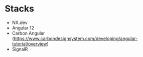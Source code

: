 # Stacks
- NX.dev
- Angular 12
- Carbon Angular (https://www.carbondesignsystem.com/developing/angular-tutorial/overview)
- SignalR

